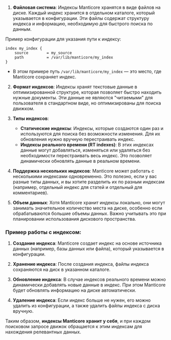 1. **Файловая система**: Индексы Manticore хранятся в виде файлов на диске. Каждый индекс хранится в отдельном каталоге, который указывается в конфигурации. Эти файлы содержат структуру индекса и информацию, необходимую для быстрого поиска по данным.

Пример конфигурации для указания пути к индексу:

```plaintext
index my_index {
    source        = my_source
    path          = /var/lib/manticore/my_index
}
```

- В этом примере путь `/var/lib/manticore/my_index` — это место, где Manticore сохраняет индекс.
    
2. **Формат индексов**: Индексы хранят текстовые данные в оптимизированной структуре, которая позволяет быстро находить нужные документы. Эти данные не являются "читаемыми" для пользователя в стандартном виде, но оптимизированы для поиска движком.
    
3. **Типы индексов**:
    
    - **Статические индексы**: Индексы, которые создаются один раз и используются для поиска без возможности изменения. Для их обновления нужно вручную перестраивать индекс.
    - **Индексы реального времени (RT indexes)**: В этих индексах данные могут добавляться, изменяться или удаляться без необходимости перестраивать весь индекс. Это позволяет динамически обновлять данные в реальном времени.
4. **Поддержка нескольких индексов**: Manticore может работать с несколькими индексами одновременно. Это полезно, если у вас разные типы данных, и вы хотите разделить их по разным индексам (например, отдельный индекс для статей и отдельный для комментариев).
    
5. **Объем данных**: Хотя Manticore хранит индексы локально, они могут занимать значительное количество места на диске, особенно если обрабатываются большие объемы данных. Важно учитывать это при планировании использования дискового пространства.
### Пример работы с индексом:

1. **Создание индекса**: Manticore создает индекс на основе источника данных (например, базы данных или файла), который указывается в конфигурации.
    
2. **Хранение индекса**: После создания индекса, файлы индекса сохраняются на диск в указанном каталоге.
    
3. **Обновление индекса**: В случае индексов реального времени можно динамически добавлять новые данные в индекс. При этом Manticore будет обновлять информацию на диске автоматически.
    
4. **Удаление индекса**: Если индекс больше не нужен, его можно удалить из конфигурации, а также удалить файлы индекса с диска вручную.
    

Таким образом, **индексы Manticore хранит у себя**, и при каждом поисковом запросе движок обращается к этим индексам для нахождения релевантных данных.
